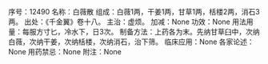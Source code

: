 序号：12490
名称：白薇散
组成：白薇1两，干姜1两，甘草1两，栝楼2两，消石3两。
出处：《千金翼》卷十八。
主治：虚烦。
加减：None
功效：None
用法用量：每服方寸匕，冷水下，日3次。
制备方法：上药各为末。先纳甘草臼中，次纳白薇，次纳干姜，次纳栝楼，次纳消石，治下筛。
临床应用：None
各家论述：None
用药禁忌：None
附注：None
